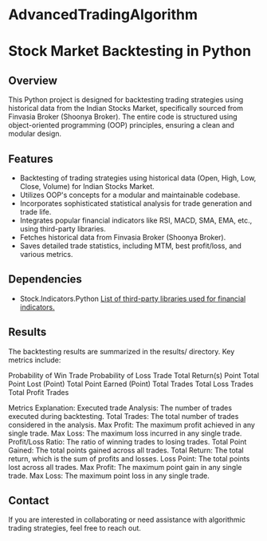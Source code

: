# AdvancedTradingAlgorithm
# Stock Market Backtesting in Python
## Overview

This Python project is designed for backtesting trading strategies using historical data from the Indian Stocks Market, specifically sourced from Finvasia Broker (Shoonya Broker). The entire code is structured using object-oriented programming (OOP) principles, ensuring a clean and modular design.

## Features

- Backtesting of trading strategies using historical data (Open, High, Low, Close, Volume) for Indian Stocks Market.
- Utilizes OOP's concepts for a modular and maintainable codebase.
- Incorporates sophisticated statistical analysis for trade generation and trade life.
- Integrates popular financial indicators like RSI, MACD, SMA, EMA, etc., using third-party libraries.
- Fetches historical data from Finvasia Broker (Shoonya Broker).
- Saves detailed trade statistics, including MTM, best profit/loss, and various metrics.

## Dependencies
- Stock.Indicators.Python  [List of third-party libraries used for financial indicators.](https://github.com/DaveSkender/Stock.Indicators.Python.git)

## Results
The backtesting results are summarized in the results/ directory. Key metrics include:

Probability of Win Trade
Probability of Loss Trade
Total Return(s) Point
Total Point Lost (Point)
Total Point Earned (Point)
Total Trades
Total Loss Trades
Total Profit Trades

Metrics Explanation:
Executed trade Analysis: The number of trades executed during backtesting.
Total Trades: The total number of trades considered in the analysis.
Max Profit: The maximum profit achieved in any single trade.
Max Loss: The maximum loss incurred in any single trade.
Profit/Loss Ratio: The ratio of winning trades to losing trades.
Total Point Gained: The total points gained across all trades.
Total Return: The total return, which is the sum of profits and losses.
Loss Point: The total points lost across all trades.
Max Profit: The maximum point gain in any single trade.
Max Loss: The maximum point loss in any single trade.


## Contact
If you are interested in collaborating or need assistance with algorithmic trading strategies, feel free to reach out.

